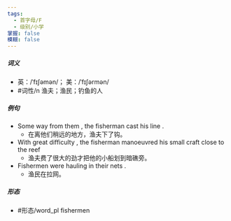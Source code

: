 ```yaml
---
tags:
  - 首字母/F
  - 级别/小学
掌握: false
模糊: false
---
```

##### 词义
- 英：/ˈfɪʃəmən/； 美：/ˈfɪʃərmən/
- #词性/n  渔夫；渔民；钓鱼的人
##### 例句
- Some way from them , the fisherman cast his line .
	- 在离他们稍远的地方，渔夫下了钩。
- With great difficulty , the fisherman manoeuvred his small craft close to the reef
	- 渔夫费了很大的劲才把他的小船划到暗礁旁。
- Fishermen were hauling in their nets .
	- 渔民在拉网。
##### 形态
- #形态/word_pl fishermen
